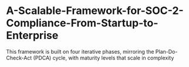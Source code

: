 # A-Scalable-Framework-for-SOC-2-Compliance-From-Startup-to-Enterprise
This framework is built on four iterative phases, mirroring the Plan-Do-Check-Act (PDCA) cycle, with maturity levels that scale in complexity
